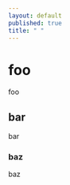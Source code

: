 ```yaml
---
layout: default
published: true
title: " "
---
```



# foo #

foo

## bar ##

bar

### baz ###

baz

